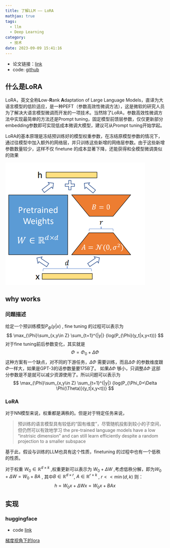```yaml
---
title: 了解LLM —— LoRA
mathjax: true 
tags:
  - llm
  - Deep Learning
category:
  - 技术
date: 2023-09-09 15:41:16
---
```



- 论文链接：[link](https://arxiv.org/abs/2106.09685)
- code: [github](https://github.com/microsoft/LoRA)

## 什么是LoRA
LoRA，英文全称**L**ow-**R**ank **A**daptation of Large Language Models，直译为大语言模型的低阶适应，是一种PEFT（参数高效性微调方法），这是微软的研究人员为了解决大语言模型微调而开发的一项技术。当然除了LoRA，参数高效性微调方法中实现最简单的方法还是Prompt tuning，固定模型前馈层参数，仅仅更新部分embedding参数即可实现低成本微调大模型，建议可从Prompt tuning开始学起。

LoRA的基本原理是冻结预训练好的模型权重参数，在冻结原模型参数的情况下，通过往模型中加入额外的网络层，并只训练这些新增的网络层参数。由于这些新增参数数量较少，这样不仅 finetune 的成本显著下降，还能获得和全模型微调类似的效果

![](LoRA/2462804-20230609214112382-1836386385.png)



## why works

### 问题描述
给定一个预训练模型$P_{\Phi}(y|x)$ , fine tuning 的过程可以表示为
$$
\max_{\Phi}\sum_{x,y\in Z} \sum_{t=1}^{|y|} {log(P_{\Phi}(y_t|x,y<t))}
$$
对于fine tuning前后参数变化，其实就是
$$
\Phi = \Phi_0+\Delta \Phi
$$
这种方案有一个缺点，对不同的下游任务，$\Delta \Phi$ 需要训练，而且$\Delta \Phi$ 的参数维度跟$\Phi$一样大，如果是GPT-3的话参数量要175B了。
如果$\Delta \Phi$ 够小，只调整$\Delta \Phi$ 这部分参数是不是就可以减少资源使用了。所以问题可以表示为
$$
\max_{\Phi}\sum_{x,y\in Z} \sum_{t=1}^{|y|} {log(P_{\Phi_0+\Delta \Phi(\Theta)}(y_t|x,y<t))}
$$

### LoRA
对于NN模型来说，权重都是满秩的。但是对于特定任务来说，
> 预训练的语言模型具有较低的“固有维度”，尽管随机投影到较小的子空间，但仍然可以有效地学习
> the pre-trained language models have a low “instrisic dimension” and can still learn efficiently despite a random projection to a smaller subspace

基于此，假设与训练的LLM也具有这个性质，finetuning 的过程中也有一个低秩的性质。

对于权重  $W_0 \in \mathbb{R}^{d\times k}$ ,权重更新可以表示为 $W_0+\Delta W$ ,考虑低秩分解，即为$W_0+\Delta W = W_0+BA$ , 其中$B \in \mathbb{R}^{d\times r}$, $A\in \mathbb{R}^{r\times k}$ , $r << \min(d,k)$
则：
$$
h=W_0x+\Delta Wx=W_0x+BAx
$$

## 实现
### huggingface
- code [link](https://github.com/huggingface/peft/blob/main/src/peft/tuners/lora.py)

[梯度视角下的lora](https://spaces.ac.cn/archives/9590)
